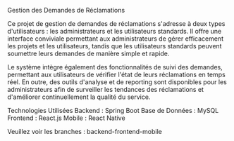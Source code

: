 Gestion des Demandes de Réclamations



Ce projet de gestion de demandes de réclamations s'adresse à deux types d'utilisateurs : les administrateurs et les utilisateurs standards. Il offre une interface conviviale permettant aux administrateurs de gérer efficacement les projets et les utilisateurs, tandis que les utilisateurs standards peuvent soumettre leurs demandes de manière simple et rapide.

Le système intègre également des fonctionnalités de suivi des demandes, permettant aux utilisateurs de vérifier l'état de leurs réclamations en temps réel. En outre, des outils d'analyse et de reporting sont disponibles pour les administrateurs afin de surveiller les tendances des réclamations et d'améliorer continuellement la qualité du service.

Technologies Utilisées
Backend : Spring Boot
Base de Données : MySQL
Frontend : React.js
Mobile : React Native





Veuillez voir les branches : backend-frontend-mobile
